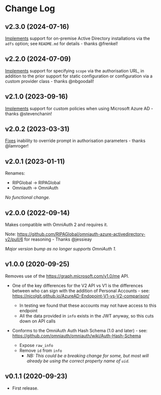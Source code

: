 # Change Log

## v2.3.0 (2024-07-16)

[Implements](https://github.com/RIPAGlobal/omniauth-azure-activedirectory-v2/pull/29) support for on-premise Active Directory installations via the `adfs` option; see `README.md` for details - thanks @frenkel!

## v2.2.0 (2024-07-09)

[Implements](https://github.com/RIPAGlobal/omniauth-azure-activedirectory-v2/pull/26) support for specifying `scope` via the authorisation URL, in addition to the prior support for static configuration or configuration via a custom provider class - thanks @nbgoodall!

## v2.1.0 (2023-09-16)

[Implements](https://github.com/RIPAGlobal/omniauth-azure-activedirectory-v2/pull/19) support for custom policies when using Microsoft Azure AD - thanks @stevenchanin!

## v2.0.2 (2023-03-31)

[Fixes](https://github.com/RIPAGlobal/omniauth-azure-activedirectory-v2/pull/16) inability to override prompt in authorisation parameters - thanks @lamroger!

## v2.0.1 (2023-01-11)

Renames:

* RIPGlobal -> RIPAGlobal
* Omniauth -> OmniAuth

_No functional change._

## v2.0.0 (2022-09-14)

Makes compatible with OmniAuth 2 and requires it.

Note: https://github.com/RIPAGlobal/omniauth-azure-activedirectory-v2/pull/6 for reasoning - Thanks @jessieay

_Major version bump as no longer supports OmniAuth 1._

## v1.0.0 (2020-09-25)

Removes use of the https://graph.microsoft.com/v1.0/me API.

* One of the key differences for the V2 API vs V1 is the differences
  between who can sign with the addition of Personal Accounts - see:
  https://nicolgit.github.io/AzureAD-Endopoint-V1-vs-V2-comparison/

  - In testing we found that these accounts may not have access to
    this endpoint
  - All the data provided in `info` exists in the JWT anyway, so this
    cuts down on API calls

* Conforms to the OmniAuth Auth Hash Schema (1.0 and later) - see:
  https://github.com/omniauth/omniauth/wiki/Auth-Hash-Schema

  - Expose `raw_info`
  - Remove `id` from `info`
    - *NB: This could be a breaking change for some, but most will
           already be using the correct property name of `uid`.*

## v0.1.1 (2020-09-23)

- First release.
